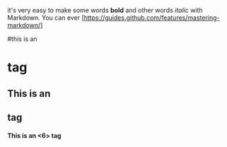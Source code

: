 it's very easy to make some words **bold** and other words
*italic* with Markdown. You can ever
[https://guides.github.com/features/mastering-markdown/]

#this is an <h1> tag
  ## This is an <h2> tag
  #### This is an <6> tag
  
